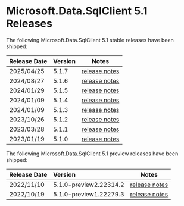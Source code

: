 # Microsoft.Data.SqlClient 5.1 Releases

The following Microsoft.Data.SqlClient 5.1 stable releases have been shipped:

| Release Date | Version | Notes |
| :-- | :-- | :--: |
| 2025/04/25 | 5.1.7 | [release notes](5.1.7.md) |
| 2024/08/27 | 5.1.6 | [release notes](5.1.6.md) |
| 2024/01/29 | 5.1.5 | [release notes](5.1.5.md) |
| 2024/01/09 | 5.1.4 | [release notes](5.1.4.md) |
| 2024/01/09 | 5.1.3 | [release notes](5.1.3.md) |
| 2023/10/26 | 5.1.2 | [release notes](5.1.2.md) |
| 2023/03/28 | 5.1.1 | [release notes](5.1.1.md) |
| 2023/01/19 | 5.1.0 | [release notes](5.1.0.md) |

The following Microsoft.Data.SqlClient 5.1 preview releases have been shipped:

| Release Date | Version | Notes |
| :-- | :-- | :--: |
| 2022/11/10 | 5.1.0-preview2.22314.2 | [release notes](5.1.0-preview2.md) |
| 2022/10/19 | 5.1.0-preview1.22279.3 | [release notes](5.1.0-preview1.md) |
